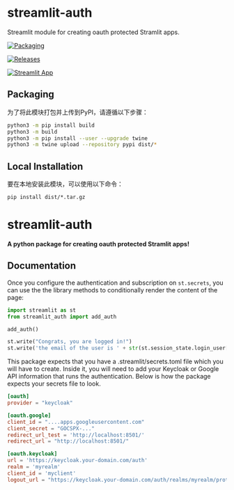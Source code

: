 # streamlit-auth
Streamlit module for creating oauth protected Stramlit apps.

[![Packaging](https://github.com/hugozhu/streamlit-auth/actions/workflows/python-publish.yml/badge.svg?branch=main)](https://github.com/hugozhu/streamlit-auth/actions/workflows/python-publish.yml)

[![Releases](https://img.shields.io/pypi/v/streamlit-auth)](https://pypi.org/project/streamlit-auth/)

[![Streamlit App](https://static.streamlit.io/badges/streamlit_badge_black_white.svg)](https://hugozhu.streamlit.app)


## Packaging
为了将此模块打包并上传到PyPI，请遵循以下步骤：
```sh
python3 -m pip install build
python3 -m build
python3 -m pip install --user --upgrade twine
python3 -m twine upload --repository pypi dist/*
```

## Local Installation
要在本地安装此模块，可以使用以下命令：
```
pip install dist/*.tar.gz
```

# streamlit-auth

<strong>A python package for creating oauth protected Stramlit apps! </strong>

## Documentation

Once you configure the authentication and subscription on `st.secrets`, you can use the the library methods to conditionally render the content of the page:

```python
import streamlit as st
from streamlit_auth import add_auth

add_auth()

st.write("Congrats, you are logged in!")
st.write('the email of the user is ' + str(st.session_state.login_user["email"]))
```

This package expects that you have a .streamlit/secrets.toml file which you will have to create. Inside it, you will need to add your Keycloak or Google API information that runs the authentication. Below is how the package expects your secrets file to look.

```toml
[oauth]
provider = "keycloak"

[oauth.google]
client_id = "....apps.googleusercontent.com"
client_secret = "GOCSPX-..."
redirect_url_test = 'http://localhost:8501/'
redirect_url = "http://localhost:8501/"

[oauth.keycloak]
url = 'https://keycloak.your-domain.com/auth'
realm = 'myrealm'
client_id = 'myclient'
logout_url = "https://keycloak.your-domain.com/auth/realms/myrealm/protocol/openid-connect/logout"
```